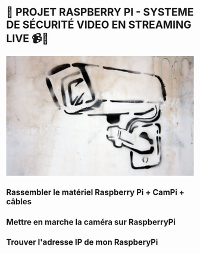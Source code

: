 # 👀 PROJET RASPBERRY PI - SYSTEME DE SÉCURITÉ VIDEO EN STREAMING LIVE 📹👮 

![image](images/camera1.jpg)


## Rassembler le matériel Raspberry Pi + CamPi + câbles

## Mettre en marche la caméra sur RaspberryPi

## Trouver l'adresse IP de mon RaspberyPi


